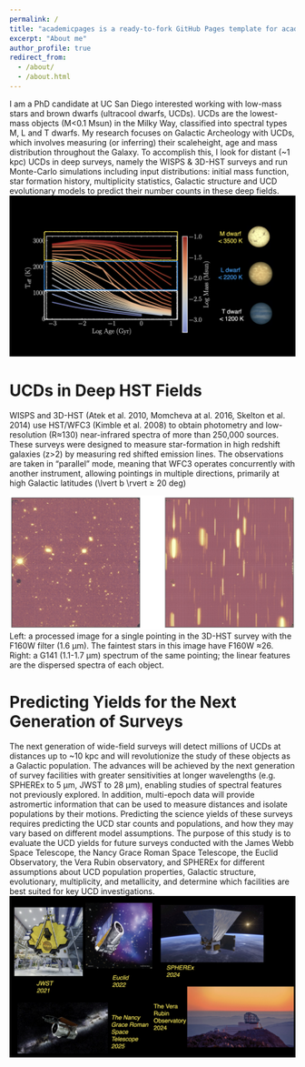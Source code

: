 ```yaml
---
permalink: /
title: "academicpages is a ready-to-fork GitHub Pages template for academic personal websites"
excerpt: "About me"
author_profile: true
redirect_from: 
  - /about/
  - /about.html
---
```


I am a PhD candidate at UC San Diego interested working with low-mass stars and brown dwarfs (ultracool dwarfs, UCDs). UCDs are the lowest-mass objects (M<0.1 Msun) in the Milky Way, classified into spectral types M, L and T dwarfs. My research focuses on Galactic Archeology with UCDs, which involves measuring (or inferring) their scaleheight, age and mass distribution throughout the Galaxy. To accomplish this, I look for distant (~1 kpc) UCDs in deep surveys, namely the WISPS & 3D-HST surveys and run Monte-Carlo simulations including input distributions: initial mass function, star formation history, multiplicity statistics, Galactic structure and UCD evolutionary models to predict their number counts in these deep fields. 
![img](../files/ucds.jpeg)

# UCDs in Deep HST Fields

WISPS and 3D-HST (Atek et al. 2010, Momcheva at al. 2016, Skelton et al. 2014) use HST/WFC3 (Kimble et al. 2008)  to obtain photometry and low-resolution (R≈130) near-infrared spectra of more than 250,000 sources. These surveys were designed to measure star-formation in high redshift galaxies (z>2) by measuring red shifted emission lines. The observations are taken in “parallel” mode, meaning that WFC3 operates concurrently with another instrument, allowing pointings in multiple directions, primarily at high Galactic latitudes (\lvert b \rvert ≥ 20 deg)

![img](../files/example_spectra_and_image.jpg)
 Left: a processed image for a single pointing in the 3D-HST survey with the F160W filter (1.6 µm). The faintest stars in this image have F160W ≈26. Right: a G141 (1.1-1.7 µm) spectrum of the same pointing; the linear features are the dispersed spectra of each object. 

# Predicting Yields for the Next Generation of Surveys 
The next generation of wide-field surveys will detect millions of UCDs at distances up to ~10 kpc and will revolutionize the study of these objects as a Galactic population. The advances will be achieved by the next generation of survey facilities with greater sensitivities at longer wavelengths (e.g. SPHEREx to 5 µm, JWST to 28 µm), enabling studies of spectral features not previously explored. In addition, multi-epoch data will provide astromertic information that can be used to measure distances and isolate populations by their motions. Predicting the science yields of these surveys requires predicting the UCD star counts and populations, and how they may vary based on different model assumptions. The purpose of this study is to evaluate the UCD yields for future surveys conducted with the James Webb Space Telescope, the Nancy Grace Roman Space Telescope, the Euclid Observatory, the Vera Rubin observatory, and SPHEREx for different assumptions about UCD population properties, Galactic structure, evolutionary, multiplicity, and metallicity, and determine which facilities are best suited for key UCD investigations. 
![img](../files/thesisa.001.jpeg)
